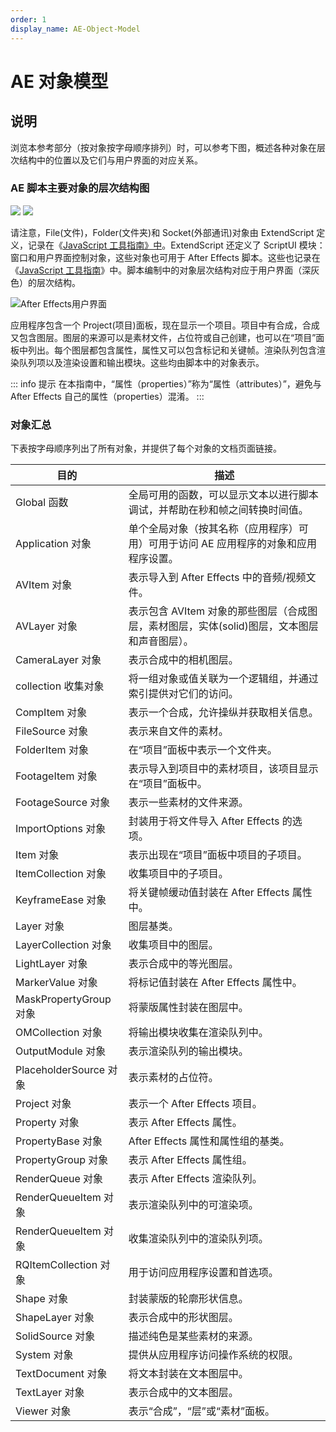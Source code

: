 ```yaml
---
order: 1
display_name: AE-Object-Model
---
```


# AE 对象模型

## 说明

浏览本参考部分（按对象按字母顺序排列）时，可以参考下图，概述各种对象在层次结构中的位置以及它们与用户界面的对应关系。

### AE 脚本主要对象的层次结构图

![](https://mir.yuelili.com/2021/07/1ae9650c46f14bb1310fa3b81fcccf99.png)
![](https://mir.yuelili.com/2021/07/5c3d5e676644ade2a14106a01e0e2b0d.png)

请注意，File(文件)，Folder(文件夹)和 Socket(外部通讯)对象由 ExtendScript 定义，记录在《[JavaScript 工具指南》中](http://estk.aenhancers.com/)。ExtendScript 还定义了 ScriptUI 模块：窗口和用户界面控制对象，这些对象也可用于 After
Effects 脚本。这些也记录在《[JavaScript 工具指南](http://estk.aenhancers.com/)》中。脚本编制中的对象层次结构对应于用户界面（深灰色）的层次结构。

![After Effects用户界面](https://mir.yuelili.com/2021/07/3d4c924e25a07dda2e1f28769be5682c.png)

应用程序包含一个 Project(项目)面板，现在显示一个项目。项目中有合成，合成又包含图层。图层的来源可以是素材文件，占位符或自己创建，也可以在“项目”面板中列出。每个图层都包含属性，属性又可以包含标记和关键帧。渲染队列包含渲染队列项以及渲染设置和输出模块。这些均由脚本中的对象表示。

::: info 提示
在本指南中，“属性（properties）”称为“属性（attributes）”，避免与 After Effects 自己的属性（properties）混淆。
:::

### 对象汇总

下表按字母顺序列出了所有对象，并提供了每个对象的文档页面链接。

| 目的                   | 描述                                                                                        |
| ---------------------- | ------------------------------------------------------------------------------------------- |
| Global 函数            | 全局可用的函数，可以显示文本以进行脚本调试，并帮助在秒和帧之间转换时间值。                  |
| Application 对象       | 单个全局对象（按其名称（应用程序）可用）可用于访问 AE 应用程序的对象和应用程序设置。        |
| AVItem 对象            | 表示导入到 After Effects 中的音频/视频文件。                                                |
| AVLayer 对象           | 表示包含 AVItem 对象的那些图层（合成图层，素材图层，实体(solid)图层，文本图层和声音图层）。 |
| CameraLayer 对象       | 表示合成中的相机图层。                                                                      |
| collection 收集对象    | 将一组对象或值关联为一个逻辑组，并通过索引提供对它们的访问。                                |
| CompItem 对象          | 表示一个合成，允许操纵并获取相关信息。                                                      |
| FileSource 对象        | 表示来自文件的素材。                                                                        |
| FolderItem 对象        | 在“项目”面板中表示一个文件夹。                                                              |
| FootageItem 对象       | 表示导入到项目中的素材项目，该项目显示在“项目”面板中。                                      |
| FootageSource 对象     | 表示一些素材的文件来源。                                                                    |
| ImportOptions 对象     | 封装用于将文件导入 After Effects 的选项。                                                   |
| Item 对象              | 表示出现在“项目”面板中项目的子项目。                                                        |
| ItemCollection 对象    | 收集项目中的子项目。                                                                        |
| KeyframeEase 对象      | 将关键帧缓动值封装在 After Effects 属性中。                                                 |
| Layer 对象             | 图层基类。                                                                                  |
| LayerCollection 对象   | 收集项目中的图层。                                                                          |
| LightLayer 对象        | 表示合成中的等光图层。                                                                      |
| MarkerValue 对象       | 将标记值封装在 After Effects 属性中。                                                       |
| MaskPropertyGroup 对象 | 将蒙版属性封装在图层中。                                                                    |
| OMCollection 对象      | 将输出模块收集在渲染队列中。                                                                |
| OutputModule 对象      | 表示渲染队列的输出模块。                                                                    |
| PlaceholderSource 对象 | 表示素材的占位符。                                                                          |
| Project 对象           | 表示一个 After Effects 项目。                                                               |
| Property 对象          | 表示 After Effects 属性。                                                                   |
| PropertyBase 对象      | After Effects 属性和属性组的基类。                                                          |
| PropertyGroup 对象     | 表示 After Effects 属性组。                                                                 |
| RenderQueue 对象       | 表示 After Effects 渲染队列。                                                               |
| RenderQueueItem 对象   | 表示渲染队列中的可渲染项。                                                                  |
| RenderQueueItem 对象   | 收集渲染队列中的渲染队列项。                                                                |
| RQItemCollection 对象  | 用于访问应用程序设置和首选项。                                                              |
| Shape 对象             | 封装蒙版的轮廓形状信息。                                                                    |
| ShapeLayer 对象        | 表示合成中的形状图层。                                                                      |
| SolidSource 对象       | 描述纯色是某些素材的来源。                                                                  |
| System 对象            | 提供从应用程序访问操作系统的权限。                                                          |
| TextDocument 对象      | 将文本封装在文本图层中。                                                                    |
| TextLayer 对象         | 表示合成中的文本图层。                                                                      |
| Viewer 对象            | 表示“合成”，“层”或“素材”面板。                                                              |
